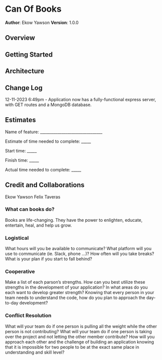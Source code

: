 # Can Of Books

**Author**: Ekow Yawson
**Version**: 1.0.0

## Overview

## Getting Started

## Architecture

## Change Log

12-11-2023 6:49pm - Application now has a fully-functional express server, with GET routes and a MongoDB database.

## Estimates

Name of feature: ________________________________

Estimate of time needed to complete: _____

Start time: _____

Finish time: _____

Actual time needed to complete: _____

## Credit and Collaborations

Ekow Yawson
Felix Taveras

### What can books do?

Books are life-changing. They have the power to enlighten, educate, entertain, heal, and help us grow.

### Logistical

What hours will you be available to communicate?
What platform will you use to communicate (ie. Slack, phone …)?
How often will you take breaks?
What is your plan if you start to fall behind?

### Cooperative

Make a list of each parson’s strengths.
How can you best utilize these strengths in the development of your application?
In what areas do you each want to develop greater strength?
Knowing that every person in your team needs to understand the code, how do you plan to approach the day-to-day development?

### Conflict Resolution

What will your team do if one person is pulling all the weight while the other person is not contributing?
What will your team do if one person is taking over the project and not letting the other member contribute?
How will you approach each other and the challenge of building an application knowing that it is impossible for two people to be at the exact same place in understanding and skill level?

